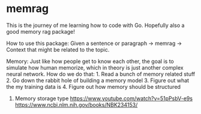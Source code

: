 # memrag
This is the journey of me learning how to code with Go. Hopefully also a good memory rag package!

How to use this package:
Given a sentence or paragraph -> memrag -> Context that might be related to the topic.


Memory: Just like how people get to know each other, the goal is to simulate how human memorize, which in theory is just another complex neural network.
How do we do that: 1. Read a bunch of memory related stuff 2. Go down the rabbit hole of building a memory model 3. Figure out what the my training data is 4. Figure out how memory should be structured

1. Memory storage type
   https://www.youtube.com/watch?v=51pPsbV-e9s
   https://www.ncbi.nlm.nih.gov/books/NBK234153/
